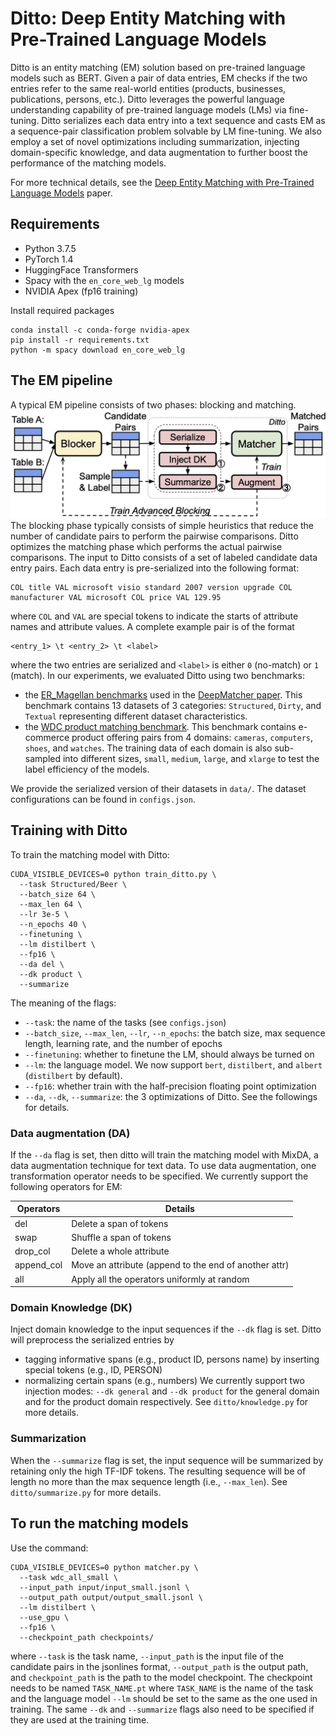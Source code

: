# Ditto: Deep Entity Matching with Pre-Trained Language Models

Ditto is an entity matching (EM) solution based on pre-trained language models such as BERT. Given a pair of data entries, EM checks if the two entries refer to the same real-world entities (products, businesses, publications, persons, etc.). Ditto leverages the powerful language understanding capability of pre-trained language models (LMs) via fine-tuning. Ditto serializes each data entry into a text sequence and casts EM as a sequence-pair classification problem solvable by LM fine-tuning. We also employ a set of novel optimizations including summarization, injecting domain-specific knowledge, and data augmentation to further boost the performance of the matching models.

For more technical details, see the [Deep Entity Matching with Pre-Trained Language Models](https://arxiv.org/abs/2004.00584) paper.

## Requirements

* Python 3.7.5
* PyTorch 1.4
* HuggingFace Transformers 
* Spacy with the ``en_core_web_lg`` models
* NVIDIA Apex (fp16 training)

Install required packages
```
conda install -c conda-forge nvidia-apex
pip install -r requirements.txt
python -m spacy download en_core_web_lg
```

## The EM pipeline

A typical EM pipeline consists of two phases: blocking and matching. 
![The EM pipeline of Ditto.](ditto.jpg)
The blocking phase typically consists of simple heuristics that reduce the number of candidate pairs to perform the pairwise comparisons. Ditto optimizes the matching phase which performs the actual pairwise comparisons. The input to Ditto consists of a set of labeled candidate data entry pairs. Each data entry is pre-serialized into the following format:
```
COL title VAL microsoft visio standard 2007 version upgrade COL manufacturer VAL microsoft COL price VAL 129.95
```
where ``COL`` and ``VAL`` are special tokens to indicate the starts of attribute names and attribute values. A complete example pair is of the format
```
<entry_1> \t <entry_2> \t <label>
```
where the two entries are serialized and ``<label>`` is either ``0`` (no-match) or ``1`` (match). In our experiments, we evaluated Ditto using two benchmarks:
* the [ER_Magellan benchmarks](https://github.com/anhaidgroup/deepmatcher/blob/master/Datasets.md) used in the [DeepMatcher paper](http://pages.cs.wisc.edu/~anhai/papers1/deepmatcher-sigmod18.pdf). This benchmark contains 13 datasets of 3 categories: ``Structured``, ``Dirty``, and ``Textual`` representing different dataset characteristics. 
* the [WDC product matching benchmark](http://webdatacommons.org/largescaleproductcorpus/v2/index.html). This benchmark contains e-commerce product offering pairs from 4 domains: ``cameras``, ``computers``, ``shoes``, and ``watches``. The training data of each domain is also sub-sampled into different sizes, ``small``, ``medium``, ``large``, and ``xlarge`` to test the label efficiency of the models. 

We provide the serialized version of their datasets in ``data/``. The dataset configurations can be found in ``configs.json``. 

## Training with Ditto

To train the matching model with Ditto:
```
CUDA_VISIBLE_DEVICES=0 python train_ditto.py \
  --task Structured/Beer \
  --batch_size 64 \
  --max_len 64 \
  --lr 3e-5 \
  --n_epochs 40 \
  --finetuning \
  --lm distilbert \
  --fp16 \
  --da del \
  --dk product \
  --summarize
```
The meaning of the flags:
* ``--task``: the name of the tasks (see ``configs.json``)
* ``--batch_size``, ``--max_len``, ``--lr``, ``--n_epochs``: the batch size, max sequence length, learning rate, and the number of epochs
* ``--finetuning``: whether to finetune the LM, should always be turned on
* ``--lm``: the language model. We now support ``bert``, ``distilbert``, and ``albert`` (``distilbert`` by default).
* ``--fp16``: whether train with the half-precision floating point optimization
* ``--da``, ``--dk``, ``--summarize``: the 3 optimizations of Ditto. See the followings for details.

### Data augmentation (DA)

If the ``--da`` flag is set, then ditto will train the matching model with MixDA, a data augmentation technique for text data. To use data augmentation, one transformation operator needs to be specified. We currently support the following operators for EM:


| Operators       | Details                                           |
|-----------------|---------------------------------------------------|
|del              | Delete a span of tokens                      |
|swap             | Shuffle a span of tokens                          |
|drop_col         | Delete a whole attribute                          |
|append_col       | Move an attribute (append to the end of another attr) |
|all              | Apply all the operators uniformly at random    |

### Domain Knowledge (DK)

Inject domain knowledge to the input sequences if the ``--dk`` flag is set. Ditto will preprocess the serialized entries by
* tagging informative spans (e.g., product ID, persons name) by inserting special tokens (e.g., ID, PERSON)
* normalizing certain spans (e.g., numbers)
We currently support two injection modes: ``--dk general`` and ``--dk product`` for the general domain and for the product domain respectively. See ``ditto/knowledge.py`` for more details.

### Summarization
When the ``--summarize`` flag is set, the input sequence will be summarized by retaining only the high TF-IDF tokens. The resulting sequence will be of length no more than the max sequence length (i.e., ``--max_len``). See ``ditto/summarize.py`` for more details.

## To run the matching models
Use the command:
```
CUDA_VISIBLE_DEVICES=0 python matcher.py \
  --task wdc_all_small \
  --input_path input/input_small.jsonl \
  --output_path output/output_small.jsonl \
  --lm distilbert \
  --use_gpu \
  --fp16 \
  --checkpoint_path checkpoints/
```
where ``--task`` is the task name, ``--input_path`` is the input file of the candidate pairs in the jsonlines format, ``--output_path`` is the output path, and ``checkpoint_path`` is the path to the model checkpoint. The checkpoint needs to be named ``TASK_NAME.pt`` where ``TASK_NAME`` is the name of the task and the language model ``--lm`` should be set to the same as the one used in training. The same ``--dk`` and ``--summarize`` flags also need to be specified if they are used at the training time.